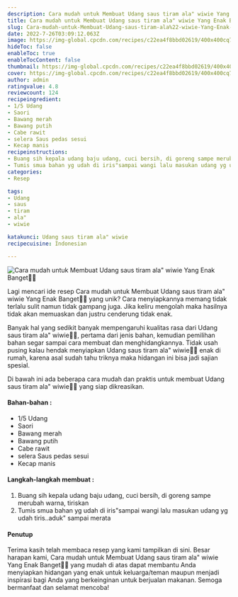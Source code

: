 ```yaml
---
description: Cara mudah untuk Membuat Udang saus tiram ala" wiwie Yang Enak Banget"
title: Cara mudah untuk Membuat Udang saus tiram ala" wiwie Yang Enak Banget
slug: Cara-mudah-untuk-Membuat-Udang-saus-tiram-ala%22-wiwie-Yang-Enak-Banget
date: 2022-7-26T03:09:12.063Z
image: https://img-global.cpcdn.com/recipes/c22ea4f8bbd02619/400x400cq70/photo.jpg
hideToc: false
enableToc: true
enableTocContent: false
thumbnail: https://img-global.cpcdn.com/recipes/c22ea4f8bbd02619/400x400cq70/photo.jpg
cover: https://img-global.cpcdn.com/recipes/c22ea4f8bbd02619/400x400cq70/photo.jpg
author: admin
ratingvalue: 4.8
reviewcount: 124
recipeingredient:
- 1/5 Udang
- Saori
- Bawang merah
- Bawang putih
- Cabe rawit
- selera Saus pedas sesui
- Kecap manis
recipeinstructions:
- Buang sih kepala udang baju udang, cuci bersih, di goreng sampe merubah warna, tiriskan
- Tumis smua bahan yg udah di iris"sampai wangi lalu masukan udang yg udah tiris..aduk" sampai merata
categories:
- Resep

tags:
- Udang
- saus
- tiram
- ala"
- wiwie

katakunci: Udang saus tiram ala" wiwie
recipecuisine: Indonesian

---
```


![Cara mudah untuk Membuat Udang saus tiram ala" wiwie Yang Enak Banget👩‍🍳](https://img-global.cpcdn.com/recipes/c22ea4f8bbd02619/400x400cq70/photo.jpg)

Lagi mencari ide resep Cara mudah untuk Membuat Udang saus tiram ala" wiwie Yang Enak Banget👩‍🍳 yang unik? Cara menyiapkannya memang tidak terlalu sulit namun tidak gampang juga. Jika keliru mengolah maka hasilnya tidak akan memuaskan dan justru cenderung tidak enak.

Banyak hal yang sedikit banyak mempengaruhi kualitas rasa dari Udang saus tiram ala" wiwie👩‍🍳, pertama dari jenis bahan, kemudian pemilihan bahan segar sampai cara membuat dan menghidangkannya. Tidak usah pusing kalau hendak menyiapkan Udang saus tiram ala" wiwie👩‍🍳 enak di rumah, karena asal sudah tahu triknya maka hidangan ini bisa jadi sajian spesial.

Di bawah ini ada beberapa cara mudah dan praktis untuk membuat Udang saus tiram ala" wiwie👩‍🍳 yang siap dikreasikan.

<!--inarticleads1-->

#### Bahan-bahan :

- 1/5 Udang
- Saori
- Bawang merah
- Bawang putih
- Cabe rawit
- selera Saus pedas sesui
- Kecap manis

<!--inarticleads2-->

#### Langkah-langkah membuat :

1. Buang sih kepala udang baju udang, cuci bersih, di goreng sampe merubah warna, tiriskan
1. Tumis smua bahan yg udah di iris"sampai wangi lalu masukan udang yg udah tiris..aduk" sampai merata

#### Penutup

Terima kasih telah membaca resep yang kami tampilkan di sini. Besar harapan kami, Cara mudah untuk Membuat Udang saus tiram ala" wiwie Yang Enak Banget👩‍🍳 yang mudah di atas dapat membantu Anda menyiapkan hidangan yang enak untuk keluarga/teman maupun menjadi inspirasi bagi Anda yang berkeinginan untuk berjualan makanan. Semoga bermanfaat dan selamat mencoba!
